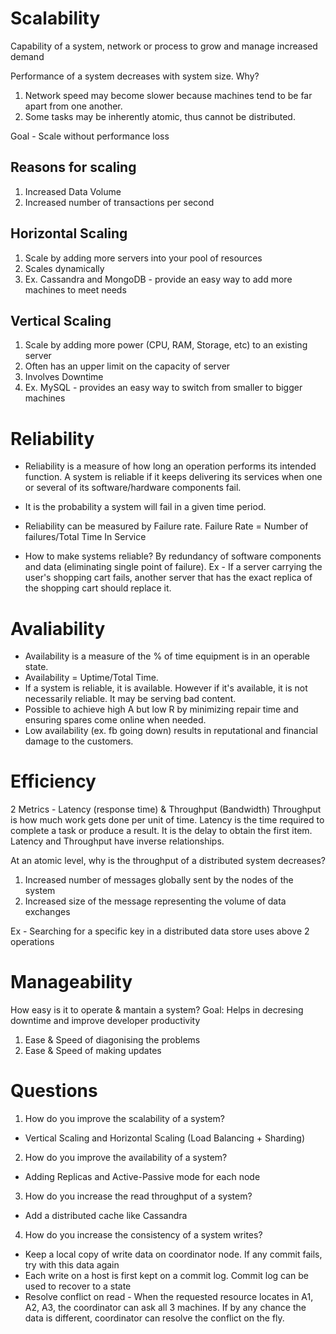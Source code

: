 # Scalability
Capability of a system, network or process to grow and manage increased demand

Performance of a system decreases with system size. Why?
1. Network speed may become slower because machines tend to be far apart from one another.
2. Some tasks may be inherently atomic, thus cannot be distributed.

Goal - Scale without performance loss

## Reasons for scaling
1. Increased Data Volume
2. Increased number of transactions per second

## Horizontal Scaling
1. Scale by adding more servers into your pool of resources
2. Scales dynamically
3. Ex. Cassandra and MongoDB - provide an easy way to add more machines to meet needs

## Vertical Scaling
1. Scale by adding more power (CPU, RAM, Storage, etc) to an existing server
2. Often has an upper limit on the capacity of server
3. Involves Downtime
4. Ex. MySQL  - provides an easy way to switch from smaller to bigger machines


# Reliability
* Reliability is a measure of how long an operation performs its intended function. A system is reliable if it keeps delivering its services when one or several of its software/hardware components fail.
* It is the probability a system will fail in a given time period.
* Reliability can be measured by Failure rate. 
  Failure Rate = Number of failures/Total Time In Service
  
* How to make systems reliable?
By redundancy of software components and data (eliminating single point of failure). 
Ex - If a server carrying the user's shopping cart fails, another server that has the exact replica of the shopping cart should replace it.

# Avaliability
* Availability is a measure of the % of time equipment is in an operable state.
* Availability = Uptime/Total Time.
* If a system is reliable, it is available. However if it's available, it is not necessarily reliable. It may be serving bad content.
* Possible to achieve high A but low R by minimizing repair time and ensuring spares come online when needed.
* Low availability (ex. fb going down) results in reputational and financial damage to the customers.


# Efficiency
2 Metrics - Latency (response time) & Throughput (Bandwidth)
Throughput is how much work gets done per unit of time.
Latency is the time required to complete a task or produce a result. It is the delay to obtain the first item.
Latency and Throughput have inverse relationships.

At an atomic level, why is the throughput of a distributed system decreases?
1. Increased number of messages globally sent by the nodes of the system
2. Increased size of the message representing the volume of data exchanges

Ex - Searching for a specific key in a distributed data store uses above 2 operations

# Manageability
How easy is it to operate & mantain a system?
Goal: Helps in decresing downtime and improve developer productivity

1. Ease & Speed of diagonising the problems
2. Ease & Speed of making updates

# Questions

1. How do you improve the scalability of a system?
* Vertical Scaling and Horizontal Scaling (Load Balancing + Sharding)

2. How do you improve the availability of a system?
* Adding Replicas and Active-Passive mode for each node

3. How do you increase the read throughput of a system?
* Add a distributed cache like Cassandra

4. How do you increase the consistency of a system writes?
* Keep a local copy of write data on coordinator node. If any commit fails, try with this data again
* Each write on a host is first kept on a commit log. Commit log can be used to recover to a state
* Resolve conflict on read - When the requested resource locates in A1, A2, A3, the coordinator can ask all 3 machines.
If by any chance the data is different, coordinator can resolve the conflict on the fly.






